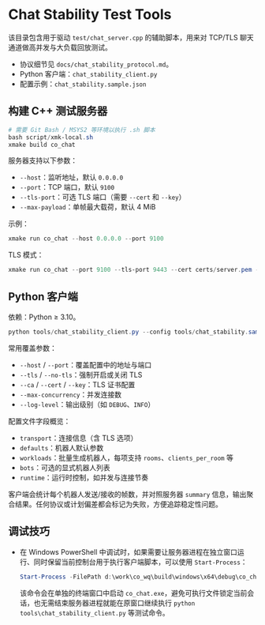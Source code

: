 # Chat Stability Test Tools

该目录包含用于驱动 `test/chat_server.cpp` 的辅助脚本，用来对 TCP/TLS 聊天通道做高并发与大负载回放测试。

- 协议细节见 `docs/chat_stability_protocol.md`。
- Python 客户端：`chat_stability_client.py`
- 配置示例：`chat_stability.sample.json`

## 构建 C++ 测试服务器

```powershell
# 需要 Git Bash / MSYS2 等环境以执行 .sh 脚本
bash script/xmk-local.sh
xmake build co_chat
```

服务器支持以下参数：

- `--host`：监听地址，默认 `0.0.0.0`
- `--port`：TCP 端口，默认 `9100`
- `--tls-port`：可选 TLS 端口（需要 `--cert` 和 `--key`）
- `--max-payload`：单帧最大载荷，默认 4 MiB

示例：

```powershell
xmake run co_chat --host 0.0.0.0 --port 9100
```

TLS 模式：

```powershell
xmake run co_chat --port 9100 --tls-port 9443 --cert certs/server.pem --key certs/server.key
```

## Python 客户端

依赖：Python ≥ 3.10。

```powershell
python tools/chat_stability_client.py --config tools/chat_stability.sample.json
```

常用覆盖参数：

- `--host` / `--port`：覆盖配置中的地址与端口
- `--tls` / `--no-tls`：强制开启或关闭 TLS
- `--ca` / `--cert` / `--key`：TLS 证书配置
- `--max-concurrency`：并发连接数
- `--log-level`：输出级别（如 `DEBUG`、`INFO`）

配置文件字段概览：

- `transport`：连接信息（含 TLS 选项）
- `defaults`：机器人默认参数
- `workloads`：批量生成机器人，每项支持 `rooms`、`clients_per_room` 等
- `bots`：可选的显式机器人列表
- `runtime`：运行时控制，如并发与连接节奏

客户端会统计每个机器人发送/接收的帧数，并对照服务器 `summary` 信息，输出聚合结果。任何协议或计划偏差都会标记为失败，方便追踪稳定性问题。

## 调试技巧

- 在 Windows PowerShell 中调试时，如果需要让服务器进程在独立窗口运行、同时保留当前控制台用于执行客户端脚本，可以使用 `Start-Process`：

	```powershell
	Start-Process -FilePath d:\work\co_wq\build\windows\x64\debug\co_chat.exe -WorkingDirectory d:\work\co_wq
	```

	该命令会在单独的终端窗口中启动 `co_chat.exe`，避免可执行文件锁定当前会话，也无需结束服务器进程就能在原窗口继续执行 `python tools\chat_stability_client.py` 等测试命令。
